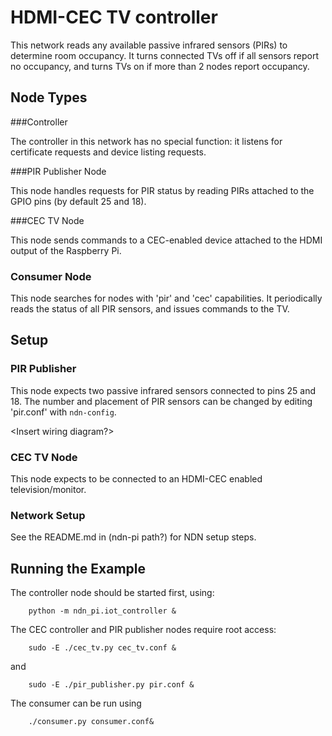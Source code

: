 HDMI-CEC TV controller
======================


This network reads any available passive infrared sensors (PIRs) to determine room occupancy.
It turns connected TVs off if all sensors report no occupancy, and turns TVs on if more than 2
nodes report occupancy.

Node Types
----------

###Controller

The controller in this network has no special function: it listens for certificate requests and device listing requests.

###PIR Publisher Node

This node handles requests for PIR status by reading PIRs attached to the GPIO pins (by default 25 and 18).

###CEC TV Node

This node sends commands to a CEC-enabled device attached to the HDMI output of the Raspberry Pi.

### Consumer Node
This node searches for nodes with 'pir' and 'cec' capabilities. It periodically reads the status of all PIR sensors,
and issues commands to the TV.

Setup
-------

### PIR Publisher
This node expects two passive infrared sensors connected to pins 25 and 18. The number and placement of PIR sensors
can be changed by editing 'pir.conf' with `ndn-config`.

<Insert wiring diagram?>

### CEC TV Node
This node expects to be connected to an HDMI-CEC enabled television/monitor.

### Network Setup      
See the README.md in (ndn-pi path?) for NDN setup steps.    

Running the Example
-------------------

The controller node should be started first, using:

        python -m ndn_pi.iot_controller &

The CEC controller and PIR publisher nodes require root access:

        sudo -E ./cec_tv.py cec_tv.conf &

and

	    sudo -E ./pir_publisher.py pir.conf &


The consumer can be run using
        
        ./consumer.py consumer.conf&

